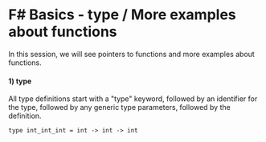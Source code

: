 # F# Basics - type / More examples about functions

In this session, we will see pointers to functions and more examples about functions.

#### 1) type
All type definitions start with a "type" keyword, followed by an identifier for the type, followed by any generic type parameters, followed by the definition.
```
type int_int_int = int -> int -> int

```
